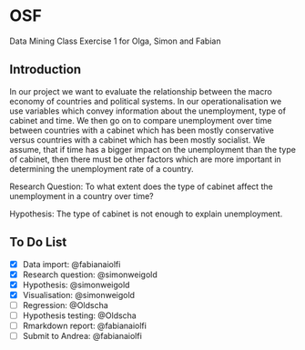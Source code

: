 # OSF
Data Mining Class Exercise 1 for Olga, Simon and Fabian

## Introduction
In our project we want to evaluate the relationship between the macro economy of countries and political systems. In our operationalisation we use variables which convey information about the unemployment, type of cabinet and time. We then go on to compare unemployment over time between countries with a cabinet which has been mostly conservative versus countries with a cabinet which has been mostly socialist.
We assume, that if time has a bigger impact on the unemployment than the type of cabinet, then there must be other factors which are more important in determining the unemployment rate of a country.

Research Question:
To what extent does the type of cabinet affect the unemployment in a country over time?

Hypothesis:
The type of cabinet is not enough to explain unemployment.

## To Do List
- [x] Data import: @fabianaiolfi
- [x] Research question: @simonweigold
- [x] Hypothesis: @simonweigold
- [x] Visualisation: @simonweigold
- [ ] Regression: @Oldscha
- [ ] Hypothesis testing: @Oldscha
- [ ] Rmarkdown report: @fabianaiolfi
- [ ] Submit to Andrea: @fabianaiolfi
